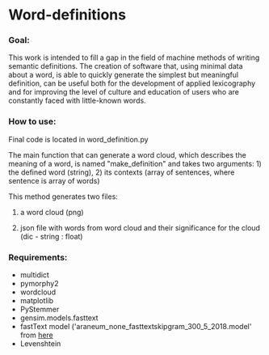 # Word-definitions

### Goal:
This work is intended to fill a gap in the field of machine methods of writing semantic definitions. The creation of software that, using minimal data about a word, is able to quickly generate the simplest but meaningful definition, can be useful both for the development of applied lexicography and for improving the level of culture and education of users who are constantly faced with little-known words.

### How to use:
Final code is located in word_definition.py

The main function that can generate a word cloud, which describes the meaning of a word, is named "make_definition" and takes two arguments: 1) the defined word (string), 2) its contexts (array of sentences, where sentence is array of words)

This method generates two files:

1) a word cloud (png)

2) json file with words from word cloud and their significance for the cloud (dic - string : float)

### Requirements:
- multidict
- pymorphy2
- wordcloud
- matplotlib
- PyStemmer
- gensim.models.fasttext
- fastText model ('araneum_none_fasttextskipgram_300_5_2018.model' from [here](http://rusvectores.org/ru/models/)
- Levenshtein